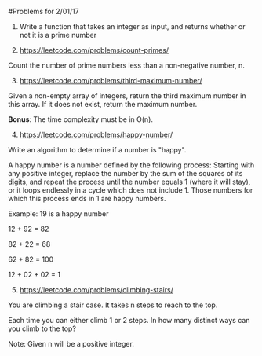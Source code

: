 #Problems for 2/01/17

1) Write a function that takes an integer as input, and returns whether or not it is a prime number

2) https://leetcode.com/problems/count-primes/

Count the number of prime numbers less than a non-negative number, n.

3) https://leetcode.com/problems/third-maximum-number/

Given a non-empty array of integers, return the third maximum number in this array. If it does not exist, return the maximum number. 

**Bonus**: The time complexity must be in O(n).

4) https://leetcode.com/problems/happy-number/


Write an algorithm to determine if a number is "happy".

A happy number is a number defined by the following process: Starting with any positive integer, replace the number by the sum of the squares of its digits, and repeat the process until the number equals 1 (where it will stay), or it loops endlessly in a cycle which does not include 1. Those numbers for which this process ends in 1 are happy numbers.

Example: 19 is a happy number

12 + 92 = 82

82 + 22 = 68

62 + 82 = 100

12 + 02 + 02 = 1


5) https://leetcode.com/problems/climbing-stairs/

You are climbing a stair case. It takes n steps to reach to the top.

Each time you can either climb 1 or 2 steps. In how many distinct ways can you climb to the top?

Note: Given n will be a positive integer.